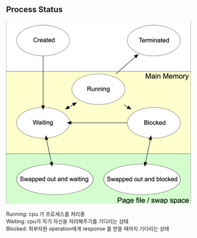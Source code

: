 ## Process Status
<img src="img/img1.png" width=600 height=500>

Running: cpu 가 프로세스를 처리중 <br>
Waiting: cpu가 자기 자신을 처리해주기를 기다리는 상태 <br>
Blocked: 외부자원 operation에게 response 를 받을 때까지 기다리는 상태